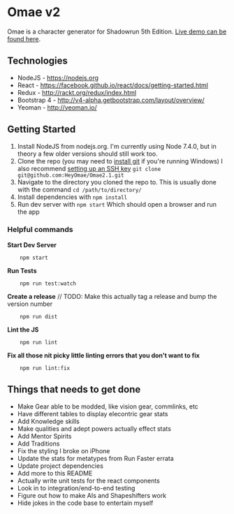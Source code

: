 # Omae v2

Omae is a character generator for Shadowrun 5th Edition.
[Live demo can be found here](http://heyomae.github.io/).

## Technologies

* NodeJS - https://nodejs.org
* React - https://facebook.github.io/react/docs/getting-started.html
* Redux - http://rackt.org/redux/index.html
* Bootstrap 4 - http://v4-alpha.getbootstrap.com/layout/overview/
* Yeoman - http://yeoman.io/

## Getting Started

1. Install NodeJS from nodejs.org. I'm currently using Node 7.4.0, but in theory a few older versions should still work too.
2. Clone the repo (you may need to [install git](https://git-scm.com/download/win) if you're running Windows) I also recommend [setting up an SSH key](https://help.github.com/articles/generating-a-new-ssh-key-and-adding-it-to-the-ssh-agent/) ```git clone git@github.com:HeyOmae/Omae2.1.git```
3. Navigate to the directory you cloned the repo to. This is usually done with the command ```cd /path/to/directory/```
4. Install dependencies with ```npm install```
5. Run dev server with ```npm start``` Which should open a browser and run the app

### Helpful commands

**Start Dev Server**
```
	npm start
```

**Run Tests**
```
	npm run test:watch
```

**Create a release**
// TODO: Make this actually tag a release and bump the version number
```
	npm run dist
```

**Lint the JS**
```
	npm run lint
```

**Fix all those nit picky little linting errors that you don't want to fix**
```
	npm run lint:fix
```

## Things that needs to get done

* Make Gear able to be modded, like vision gear, commlinks, etc
* Have different tables to display elecontric gear stats
* Add Knowledge skills
* Make qualities and adept powers actually effect stats
* Add Mentor Spirits
* Add Traditions
* Fix the styling I broke on iPhone
* Update the stats for metatypes from Run Faster errata
* Update project dependencies
* Add more to this README
* Actually write unit tests for the react components
* Look in to integration/end-to-end testing
* Figure out how to make AIs and Shapeshifters work
* Hide jokes in the code base to entertain myself